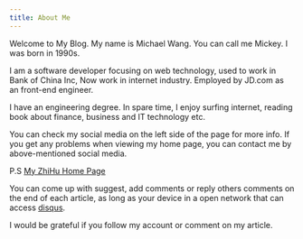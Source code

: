 ```yaml
---
title: About Me
---
```


Welcome to My Blog. My name is Michael Wang. You can call me Mickey. I was born in 1990s.

I am a software developer focusing on web technology, used to work in Bank of China Inc, Now work in internet industry. Employed by JD.com as an front-end engineer.

I have an engineering degree. In spare time, I enjoy surfing internet, reading book about finance, business and IT technology etc.

You can check my social media on the left side of the page for more info. If you get any problems when viewing my home page, you can contact me by above-mentioned social media.

P.S [My ZhiHu Home Page](https://www.zhihu.com/people/laughingHome/activities)

You can come up with suggest, add comments or reply others comments on the end of each article, as long as your device in a open network that can access [disqus](https://disqus.com/home/forums/mwb-1/?l=zh). 

I would be grateful if you follow my account or comment on my article.



